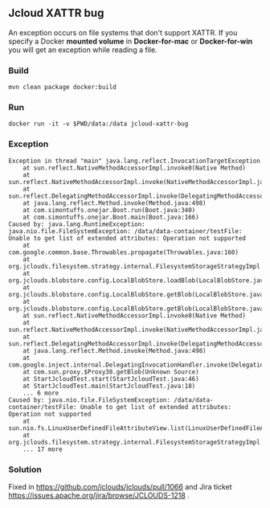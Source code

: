 ## Jcloud XATTR bug

An exception occurs on file systems that don't support XATTR.
If you specify a Docker **mounted volume** in **Docker-for-mac** or **Docker-for-win** you will get an exception while reading a file. 

### Build

```
mvn clean package docker:build
```

### Run

```
docker run -it -v $PWD/data:/data jcloud-xattr-bug
```

### Exception


```
Exception in thread "main" java.lang.reflect.InvocationTargetException
	at sun.reflect.NativeMethodAccessorImpl.invoke0(Native Method)
	at sun.reflect.NativeMethodAccessorImpl.invoke(NativeMethodAccessorImpl.java:62)
	at sun.reflect.DelegatingMethodAccessorImpl.invoke(DelegatingMethodAccessorImpl.java:43)
	at java.lang.reflect.Method.invoke(Method.java:498)
	at com.simontuffs.onejar.Boot.run(Boot.java:340)
	at com.simontuffs.onejar.Boot.main(Boot.java:166)
Caused by: java.lang.RuntimeException: java.nio.file.FileSystemException: /data/data-container/testFile: Unable to get list of extended attributes: Operation not supported
	at com.google.common.base.Throwables.propagate(Throwables.java:160)
	at org.jclouds.filesystem.strategy.internal.FilesystemStorageStrategyImpl.getBlob(FilesystemStorageStrategyImpl.java:394)
	at org.jclouds.blobstore.config.LocalBlobStore.loadBlob(LocalBlobStore.java:458)
	at org.jclouds.blobstore.config.LocalBlobStore.getBlob(LocalBlobStore.java:635)
	at org.jclouds.blobstore.config.LocalBlobStore.getBlob(LocalBlobStore.java:199)
	at sun.reflect.NativeMethodAccessorImpl.invoke0(Native Method)
	at sun.reflect.NativeMethodAccessorImpl.invoke(NativeMethodAccessorImpl.java:62)
	at sun.reflect.DelegatingMethodAccessorImpl.invoke(DelegatingMethodAccessorImpl.java:43)
	at java.lang.reflect.Method.invoke(Method.java:498)
	at com.google.inject.internal.DelegatingInvocationHandler.invoke(DelegatingInvocationHandler.java:37)
	at com.sun.proxy.$Proxy38.getBlob(Unknown Source)
	at StartJcloudTest.start(StartJcloudTest.java:46)
	at StartJcloudTest.main(StartJcloudTest.java:18)
	... 6 more
Caused by: java.nio.file.FileSystemException: /data/data-container/testFile: Unable to get list of extended attributes: Operation not supported
	at sun.nio.fs.LinuxUserDefinedFileAttributeView.list(LinuxUserDefinedFileAttributeView.java:121)
	at org.jclouds.filesystem.strategy.internal.FilesystemStorageStrategyImpl.getBlob(FilesystemStorageStrategyImpl.java:347)
	... 17 more
```

### Solution

Fixed in https://github.com/jclouds/jclouds/pull/1066 and Jira ticket https://issues.apache.org/jira/browse/JCLOUDS-1218 .
